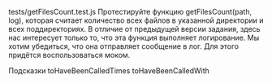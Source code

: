tests/getFilesCount.test.js
Протестируйте функцию getFilesCount(path, log), которая считает количество всех файлов в указанной директории и всех поддиректориях. В отличие от предыдущей версии задания, здесь нас интересует только то, что эта функция выполняет логирование. Мы хотим убедиться, что она отправляет сообщение в лог. Для этого придётся воспользоваться моком.

Подсказки
toHaveBeenCalledTimes
toHaveBeenCalledWith